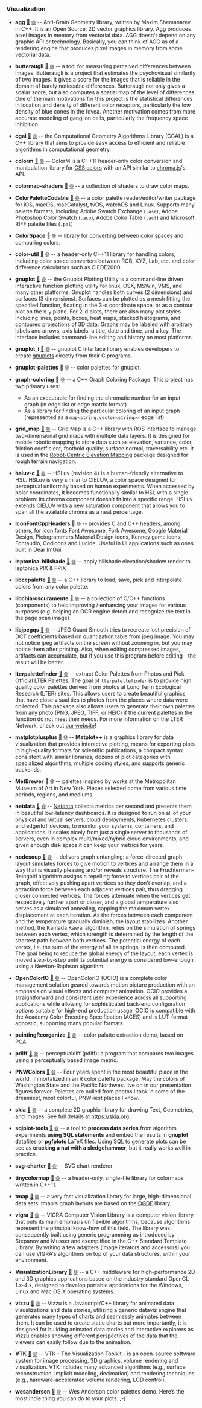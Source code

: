 

### Visualization

- **agg** [📁](./agg) [🌐](https://github.com/GerHobbelt/agg) -- Anti-Grain Geometry library, written by Maxim Shemanarev in C++. It is an Open Source, 2D vector graphics library. Agg produces pixel images in memory from vectorial data. AGG doesn't depend on any graphic API or technology. Basically, you can think of AGG as of a rendering engine that produces pixel images in memory from some vectorial data.
- **butteraugli** [📁](./butteraugli) [🌐](https://github.com/GerHobbelt/butteraugli) -- a tool for measuring perceived differences between images. Butteraugli is a project that estimates the psychovisual similarity of two images. It gives a score for the images that is reliable in the domain of barely noticeable differences. Butteraugli not only gives a scalar score, but also computes a spatial map of the level of differences. One of the main motivations for this project is the statistical differences in location and density of different color receptors, particularly the low density of blue cones in the fovea. Another motivation comes from more accurate modeling of ganglion cells, particularly the frequency space inhibition.
- **cgal** [📁](./cgal) [🌐](https://github.com/GerHobbelt/cgal) -- the Computational Geometry Algorithms Library (CGAL) is a C++ library that aims to provide easy access to efficient and reliable algorithms in computational geometry.
- **colorm** [📁](./colorm) [🌐](https://github.com/GerHobbelt/colorm) -- ColorM is a C++11 header-only color conversion and manipulation library for [CSS colors](https://www.w3.org/TR/css-color-4/) with an API similar to [chroma.js](https://github.com/gka/chroma.js/)'s API.
- **colormap-shaders** [📁](./colormap-shaders) [🌐](https://github.com/GerHobbelt/colormap-shaders) -- a collection of shaders to draw color maps.
- **ColorPaletteCodable** [📁](./ColorPaletteCodable) [🌐](https://github.com/GerHobbelt/ColorPaletteCodable) -- a color palette reader/editor/writer package for iOS, macOS, macCatalyst, tvOS, watchOS and Linux. Supports many palette formats, including Adobe Swatch Exchange (`.ase`), Adobe Photoshop Color Swatch (`.aco`), Adobe Color Table (`.act`) and Microsoft RIFF palette files (`.pal`)
- **ColorSpace** [📁](./ColorSpace) [🌐](https://github.com/GerHobbelt/ColorSpace) -- library for converting between color spaces and comparing colors.
- **color-util** [📁](./color-util) [🌐](https://github.com/GerHobbelt/color-util) -- a header-only C++11 library for handling colors, including color space converters between RGB, XYZ, Lab, etc. and color difference calculators such as CIEDE2000.
- **gnuplot** [📁](./gnuplot) [🌐](https://github.com/GerHobbelt/gnuplot) -- the Gnuplot Plotting Utility is a command-line driven interactive function plotting utility for linux, OSX, MSWin, VMS, and many other platforms. Gnuplot handles both curves (2 dimensions) and surfaces (3 dimensions). Surfaces can be plotted as a mesh fitting the specified function, floating in the 3-d coordinate space, or as a contour plot on the x-y plane. For 2-d plots, there are also many plot styles including lines, points, boxes, heat maps, stacked histograms, and contoured projections of 3D data. Graphs may be labeled with arbitrary labels and arrows, axis labels, a title, date and time, and a key.  The interface includes command-line editing and history on most platforms.
- **gnuplot_i** [📁](./gnuplot_i) [🌐](https://github.com/GerHobbelt/gnuplot_i) -- gnuplot C interface library enables developers to create [gnuplots](http://www.gnuplot.info/) directly from their C programs.
- **gnuplot-palettes** [📁](./gnuplot-palettes) [🌐](https://github.com/GerHobbelt/gnuplot-palettes) -- color palettes for gnuplot.
- **graph-coloring** [📁](./graph-coloring) [🌐](https://github.com/GerHobbelt/graph-coloring) -- a C++ Graph Coloring Package. This project has two primary uses:
  
  * As an executable for finding the chromatic number for an input graph (in edge list or edge matrix format)
  * As a library for finding the particular coloring of an input graph (represented as a `map<string,vector<string>>` edge list)

- **grid_map** [📁](./grid_map) [🌐](https://github.com/GerHobbelt/grid_map) -- Grid Map is a C++ library with ROS interface to manage two-dimensional grid maps with multiple data layers. It is designed for mobile robotic mapping to store data such as elevation, variance, color, friction coefficient, foothold quality, surface normal, traversability etc. It is used in the [Robot-Centric Elevation Mapping](https://github.com/anybotics/elevation_mapping) package designed for rough terrain navigation.
- **hsluv-c** [📁](./hsluv-c) [🌐](https://github.com/GerHobbelt/hsluv-c) -- HSLuv (revision 4) is a human-friendly alternative to HSL. HSLuv is very similar to CIELUV, a color space designed for perceptual uniformity based on human experiments. When accessed by polar coordinates, it becomes functionally similar to HSL with a single problem: its chroma component doesn't fit into a specific range. HSLuv extends CIELUV with a new saturation component that allows you to span all the available chroma as a neat percentage.
- **IconFontCppHeaders** [📁](./IconFontCppHeaders) [🌐](https://github.com/GerHobbelt/IconFontCppHeaders) -- provides C and C++ headers, among others, for icon fonts Font Awesome, Fork Awesome, Google Material Design, Pictogrammers Material Design icons, Kenney game icons, Fontaudio, Codicons and Lucide. Useful in UI applications such as ones built in Dear ImGui.
- **leptonica-hillshade** [📁](./leptonica-hillshade) [🌐](https://github.com/GerHobbelt/leptonica-hillshade) -- apply hillshade elevation/shadow render to leptonica PIX & FPIX
- **libccpalette** [📁](./libccpalette) [🌐](https://github.com/GerHobbelt/libccpalette) -- a C++ library to load, save, pick and interpolate colors from any color palette.
- **libchiaroscuramente** [📁](./libchiaroscuramente) [🌐](https://github.com/GerHobbelt/libchiaroscuramente) -- a collection of C/C++ functions (components) to help improving / enhancing your images for various purposes (e.g. helping an OCR engine detect and recognize the text in the page scan image)
- **libjpegqs** [📁](./libjpegqs) [🌐](https://github.com/GerHobbelt/libjpegqs) -- JPEG Quant Smooth tries to recreate lost precision of DCT coefficients based on quantization table from jpeg image. You may not notice jpeg artifacts on the screen without zooming in, but you may notice them after printing. Also, when editing compressed images, artifacts can accumulate, but if you use this program before editing - the result will be better.
- **lterpalettefinder** [📁](./lterpalettefinder) [🌐](https://github.com/GerHobbelt/lterpalettefinder) -- extract Color Palettes from Photos and Pick Official LTER Palettes. The goal of `lterpalettefinder` is to provide high quality color palettes derived from photos at Long Term Ecological Research (LTER) sites. This allows users to create beautiful graphics that have close visual ties to photos from the places where data were collected. This package also allows users to generate their own palettes from any photo (PNG, JPEG, TIFF, or HEIC) if the current palettes in the function do not meet their needs. For more information on the LTER Network, check out [our website](https://lternet.edu/)!
- **matplotplusplus** [📁](./matplotplusplus) [🌐](https://github.com/GerHobbelt/matplotplusplus) -- **Matplot++** is a graphics library for data visualization that provides interactive plotting, means for exporting plots in high-quality formats for scientific publications, a compact syntax consistent with similar libraries, dozens of plot categories with specialized algorithms, multiple coding styles, and supports generic backends.
- **MetBrewer** [📁](./MetBrewer) [🌐](https://github.com/GerHobbelt/MetBrewer) -- palettes inspired by works at the Metropolitan Museum of Art in New York. Pieces selected come from various time periods, regions, and mediums.
- **netdata** [📁](./netdata) [🌐](https://github.com/GerHobbelt/netdata) -- <a href="https://www.netdata.cloud">Netdata</a> collects metrics per second and presents them in beautiful low-latency dashboards. It is designed to run on all of your physical and virtual servers, cloud deployments, Kubernetes clusters, and edge/IoT devices, to monitor your systems, containers, and applications. It scales nicely from just a single server to thousands of servers, even in complex multi/mixed/hybrid cloud environments, and given enough disk space it can keep your metrics for years.
- **nodesoup** [📁](./nodesoup) [🌐](https://github.com/GerHobbelt/nodesoup) -- delivers graph untangling: a force-directed graph layout simulates forces to give motion to vertices and arrange them in a way that is visually pleasing and/or reveals structure. The Fruchterman-Reingold algorithm assigns a repelling force to vertices pair of the graph, effectively pushing apart vertices so they don't overlap, and a attraction force between each adjacent vertices pair, thus dragging closer connected vertices. The forces attenuate when the vertices get respectively further apart or closer, and a global temperature also serves as a simulated annealing, capping the maximum vertex displacement at each iteration. As the forces between each component and the temperature gradually diminish, the layout stabilizes.  Another method, the Kamada Kawai algorithm, relies on the simulation of springs between each vertex, which strength is determined by the length of the shortest path between both vertices. The potential energy of each vertex, i.e. the sum of the energy of all its springs, is then computed. The goal being to reduce the global energy of the layout, each vertex is moved step-by-step until its potential energy is considered low-enough, using a Newton-Raphson algorithm.
- **OpenColorIO** [📁](./OpenColorIO) [🌐](https://github.com/GerHobbelt/OpenColorIO) -- OpenColorIO (OCIO) is a complete color management solution geared towards motion picture production with an emphasis on visual effects and computer animation. OCIO provides a straightforward and consistent user experience across all supporting applications while allowing for sophisticated back-end configuration options suitable for high-end production usage. OCIO is compatible with the Academy Color Encoding Specification (ACES) and is LUT-format agnostic, supporting many popular formats.
- **paintingReorganize** [📁](./paintingReorganize) [🌐](https://github.com/GerHobbelt/paintingReorganize) -- color palatte extraction demo, based on PCA.
- **pdiff** [📁](./pdiff) [🌐](https://github.com/GerHobbelt/pdiff) -- perceptualdiff (pdiff): a program that compares two images using a perceptually based image metric.
- **PNWColors** [📁](./PNWColors) [🌐](https://github.com/GerHobbelt/PNWColors) -- Four years spent in the most beautiful place in the world, immortalized in an R color palette package. May the colors of Washington State and the Pacific Northwest live on in our presentation figures forever.  Palettes are pulled from photos I took in some of the dreamiest, most colorful, PNW-iest places I know.
- **skia** [📁](./skia) [🌐](https://github.com/GerHobbelt/skia) -- a complete 2D graphic library for drawing Text, Geometries, and Images. See full details at https://skia.org.
- **sqlplot-tools** [📁](./sqlplot-tools) [🌐](https://github.com/GerHobbelt/sqlplot-tools) -- a tool to **process data series** from algorithm experiments **using SQL statements** and embed the results in **gnuplot** datafiles or **pgfplots** LaTeX files. Using SQL to generate plots can be see as **cracking a nut with a sledgehammer**, but it really works well in practice.
- **svg-charter** [📁](./svg-charter) [🌐](https://github.com/GerHobbelt/charter) -- SVG chart renderer
- **tinycolormap** [📁](./tinycolormap) [🌐](https://github.com/GerHobbelt/tinycolormap) -- a header-only, single-file library for colormaps written in C++11.
- **tmap** [📁](./tmap) [🌐](https://github.com/GerHobbelt/tmap) -- a very fast visualization library for large, high-dimensional data sets. tmap's graph layouts are based on the [OGDF](https://ogdf.uos.de/) library.
- **vigra** [📁](./vigra) [🌐](https://github.com/GerHobbelt/vigra) -- VIGRA Computer Vision Library is a computer vision library that puts its main emphasis on flexible algorithms, because algorithms represent the principal know-how of this field. The library was consequently built using generic programming as introduced by Stepanov and Musser and exemplified in the C++ Standard Template Library. By writing a few adapters (image iterators and accessors) you can use VIGRA's algorithms on top of your data structures, within your environment.
- **VisualizationLibrary** [📁](./VisualizationLibrary) [🌐](https://github.com/GerHobbelt/VisualizationLibrary) -- a C++ middleware for high-performance 2D and 3D graphics applications based on the industry standard OpenGL 1.x-4.x, designed to develop portable applications for the Windows, Linux and Mac OS X operating systems.
- **vizzu** [📁](./vizzu) [🌐](https://github.com/GerHobbelt/vizzu-lib) -- Vizzu is a Javascript/C++ library for animated data visualizations and data stories, utilizing a generic dataviz engine that generates many types of charts and seamlessly animates between them. It can be used to create static charts but more importantly, it is designed for building animated data stories and interactive explorers as Vizzu enables showing different perspectives of the data that the viewers can easily follow due to the animation.
- **VTK** [📁](./VTK) [🌐](https://github.com/GerHobbelt/VTK) -- VTK - The Visualization Toolkit - is an open-source software system for image processing, 3D graphics, volume rendering and visualization. VTK includes many advanced algorithms (e.g., surface reconstruction, implicit modeling, decimation) and rendering techniques (e.g., hardware-accelerated volume rendering, LOD control).
- **wesanderson** [📁](./wesanderson) [🌐](https://github.com/GerHobbelt/wesanderson) -- Wes Anderson color palettes demo.  Here’s the most indie thing you can do to your plots.  ;-)












